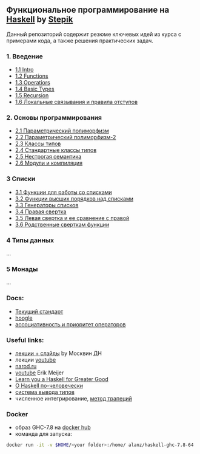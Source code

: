 ## Функциональное программирование на [Haskell](https://www.haskell.org/) by [Stepik](https://stepik.org/course/75/info)

Данный  репозиторий содержит резюме ключевых идей из курса с примерами кода, а также решения практических задач.
### 1. Введение
- [1.1 Intro](./src/Intro.hs)
- [1.2 Functions](./src/Functions.hs)
- [1.3 Operatiors](./src/Operators.hs)
- [1.4 Basic Types](./src/BasicTypes.hs)
- [1.5 Recursion](./src/Recursion.hs)
- [1.6 Локальные связывания и правила отступов](./src/Binding.hs)

### 2. Основы программирования
- [2.1 Параметрический полиморфизм](./src/Polymorphism.hs)
- [2.2 Параметрический полиморфизм-2](./src/Polymorphism2.hs)
- [2.3 Классы типов](./src/TypeClasses.hs)
- [2.4 Стандартные классы типов](./src/StandardTypeClasses.hs)
- [2.5 Нестрогая семантика](./src/Semantics.hs)
- [2.6 Модули и компиляция](./src/Modules.hs)

### 3 Списки
- [3.1 Функции для работы со списками](./src/ListFunctions.hs)
- [3.2 Функции высших порядков над списками](./src/HigherOrferFunc.hs)
- [3.3 Генераторы списков](./src/ListGenerators.hs)
- [3.4 Правая свертка]()
- [3.5 Левая свертка и ее сравнение с правой]()
- [3.6 Родственные сверткам функции]()

### 4 Типы данных
...

### 5 Монады
... 

### Docs:
* [Текущий стандарт](https://www.haskell.org/onlinereport/haskell2010/)
* [hoogle](https://hoogle.haskell.org/)
* [ассоциативность и приоритет операторов](https://rosettacode.org/wiki/Operator_precedence?mobile_internal_deeplink=true&from_mobile_app=true#Haskell) 


### Useful links:
* [лекции + слайды](http://mit.spbau.ru/sewiki/index.php/%D0%A4%D1%83%D0%BD%D0%BA%D1%86%D0%B8%D0%BE%D0%BD%D0%B0%D0%BB%D1%8C%D0%BD%D0%BE%D0%B5_%D0%BF%D1%80%D0%BE%D0%B3%D1%80%D0%B0%D0%BC%D0%BC%D0%B8%D1%80%D0%BE%D0%B2%D0%B0%D0%BD%D0%B8%D0%B5_2015) by Москвин ДН
* лекции [youtube](https://www.youtube.com/playlist?list=PLlb7e2G7aSpRDR44HMNqDHYgrAOPp7QLr)
* [narod.ru](http://learnhaskellforgood.narod.ru/learnyouahaskell.com/chapters.html)
* [youtube](https://www.youtube.com/watch?v=UIUlFQH4Cvo&list=PLoJC20gNfC2gpI7Dl6fg8uj1a-wfnWTH8) Erik Meijer
* [Learn you a Haskell for Greater Good](http://learnyouahaskell.com/)
* [О Haskell по-человечески](https://www.ohaskell.guide/)
* [система вывода типов](https://ru.wikipedia.org/wiki/%D0%92%D1%8B%D0%B2%D0%BE%D0%B4_%D1%82%D0%B8%D0%BF%D0%BE%D0%B2#%D0%90%D0%BB%D0%B3%D0%BE%D1%80%D0%B8%D1%82%D0%BC_%D0%A5%D0%B8%D0%BD%D0%B4%D0%BB%D0%B8_%E2%80%94_%D0%9C%D0%B8%D0%BB%D0%BD%D0%B5%D1%80%D0%B0)
* численное интегрирование, [метод трапеций](https://ru.wikipedia.org/wiki/%D0%A7%D0%B8%D1%81%D0%BB%D0%B5%D0%BD%D0%BD%D0%BE%D0%B5_%D0%B8%D0%BD%D1%82%D0%B5%D0%B3%D1%80%D0%B8%D1%80%D0%BE%D0%B2%D0%B0%D0%BD%D0%B8%D0%B5#%D0%9C%D0%B5%D1%82%D0%BE%D0%B4_%D1%82%D1%80%D0%B0%D0%BF%D0%B5%D1%86%D0%B8%D0%B9)


### Docker
* образ GHC-7.8 на [docker hub]( https://hub.docker.com/r/alanz/haskell-ghc-7.8-64/dockerfile)
* команда для запуска:
```bash
docker run -it -v $HOME/<your folder>:/home/ alanz/haskell-ghc-7.8-64
```
